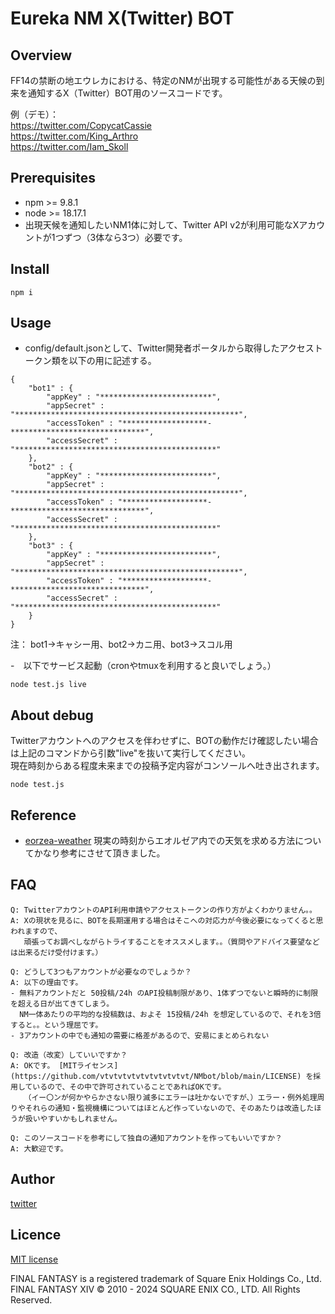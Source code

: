 # Eureka NM X(Twitter) BOT

## Overview
FF14の禁断の地エウレカにおける、特定のNMが出現する可能性がある天候の到来を通知するX（Twitter）BOT用のソースコードです。  

例（デモ）：  
https://twitter.com/CopycatCassie  
https://twitter.com/King_Arthro  
https://twitter.com/Iam_Skoll  

## Prerequisites
- npm >= 9.8.1
- node >= 18.17.1
- 出現天候を通知したいNM1体に対して、Twitter API v2が利用可能なXアカウントが1つずつ（3体なら3つ）必要です。

## Install
```
npm i
```

## Usage
- config/default.jsonとして、Twitter開発者ポータルから取得したアクセストークン類を以下の用に記述する。
```
{
	"bot1" : {
		"appKey" : "*************************",
		"appSecret" : "**************************************************",
		"accessToken" : "*******************-******************************",
		"accessSecret" : "*********************************************"
	},
	"bot2" : {
		"appKey" : "*************************",
		"appSecret" : "**************************************************",
		"accessToken" : "*******************-******************************",
		"accessSecret" : "*********************************************"
	},
	"bot3" : {
		"appKey" : "*************************",
		"appSecret" : "**************************************************",
		"accessToken" : "*******************-******************************",
		"accessSecret" : "*********************************************"
	}
}
```
注： bot1->キャシー用、bot2->カニ用、bot3->スコル用

-　以下でサービス起動（cronやtmuxを利用すると良いでしょう。）
```
node test.js live
```

## About debug
Twitterアカウントへのアクセスを伴わせずに、BOTの動作だけ確認したい場合は上記のコマンドから引数"live"を抜いて実行してください。  
現在時刻からある程度未来までの投稿予定内容がコンソールへ吐き出されます。  

```
node test.js
```

## Reference
- [eorzea-weather](https://github.com/eorzea-weather/node-eorzea-weather/)
現実の時刻からエオルゼア内での天気を求める方法についてかなり参考にさせて頂きました。

## FAQ
```
Q: TwitterアカウントのAPI利用申請やアクセストークンの作り方がよくわかりません。。  
A: Xの現状を見るに、BOTを長期運用する場合はそこへの対応力が今後必要になってくると思われますので、
   頑張ってお調べしながらトライすることをオススメします。。（質問やアドバイス要望などは出来るだけ受付けます。）  

Q: どうして3つもアカウントが必要なのでしょうか？  
A: 以下の理由です。  
- 無料アカウントだと 50投稿/24h のAPI投稿制限があり、1体ずつでないと瞬時的に制限を超える日が出てきてしまう。  
  NM一体あたりの平均的な投稿数は、およそ 15投稿/24h を想定しているので、それを3倍すると。。という理屈です。  
- 3アカウントの中でも通知の需要に格差があるので、安易にまとめられない  

Q: 改造（改変）していいですか？  
A: OKです。 [MITライセンス](https://github.com/vtvtvtvtvtvtvtvtvtvt/NMbot/blob/main/LICENSE) を採用しているので、その中で許可されていることであればOKです。
   （イー〇ンが何かやらかさない限り滅多にエラーは吐かないですが、）エラー・例外処理周りやそれらの通知・監視機構についてはほとんど作っていないので、そのあたりは改造したほうが扱いやすいかもしれません。

Q: このソースコードを参考にして独自の通知アカウントを作ってもいいですか？  
A: 大歓迎です。
```
## Author
[twitter](https://twitter.com/ErubisoP)

## Licence
[MIT license](https://github.com/vtvtvtvtvtvtvtvtvtvt/NMbot/blob/main/LICENSE)  

FINAL FANTASY is a registered trademark of Square Enix Holdings Co., Ltd.  
FINAL FANTASY XIV © 2010 - 2024 SQUARE ENIX CO., LTD. All Rights Reserved.
